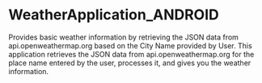 # WeatherApplication_ANDROID
Provides basic weather information by retrieving the JSON data from api.openweathermap.org based on the City Name provided by User.
This application retrieves the JSON data from api.openweathermap.org for the place name entered by the user, processes it, and gives you the weather information.
